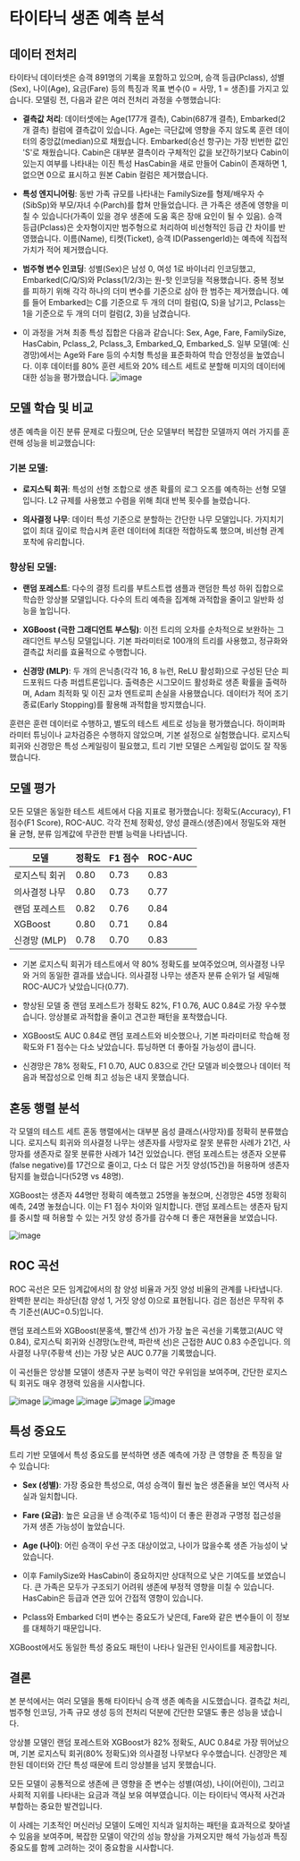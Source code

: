 # 타이타닉 생존 예측 분석

## 데이터 전처리

타이타닉 데이터셋은 승객 891명의 기록을 포함하고 있으며, 승객 등급(Pclass), 성별(Sex), 나이(Age), 요금(Fare) 등의 특징과 목표 변수(0 = 사망, 1 = 생존)를 가지고 있습니다. 모델링 전, 다음과 같은 여러 전처리 과정을 수행했습니다:

- **결측값 처리**: 데이터셋에는 Age(177개 결측), Cabin(687개 결측), Embarked(2개 결측) 컬럼에 결측값이 있습니다. Age는 극단값에 영향을 주지 않도록 훈련 데이터의 중앙값(median)으로 채웠습니다. Embarked(승선 항구)는 가장 빈번한 값인 'S'로 채웠습니다. Cabin은 대부분 결측이라 구체적인 값을 보간하기보다 Cabin이 있는지 여부를 나타내는 이진 특성 HasCabin을 새로 만들어 Cabin이 존재하면 1, 없으면 0으로 표시하고 원본 Cabin 컬럼은 제거했습니다.

- **특성 엔지니어링**: 동반 가족 규모를 나타내는 FamilySize를 형제/배우자 수(SibSp)와 부모/자녀 수(Parch)를 합쳐 만들었습니다. 큰 가족은 생존에 영향을 미칠 수 있습니다(가족이 있을 경우 생존에 도움 혹은 장애 요인이 될 수 있음). 승객 등급(Pclass)은 숫자형이지만 범주형으로 처리하여 비선형적인 등급 간 차이를 반영했습니다. 이름(Name), 티켓(Ticket), 승객 ID(PassengerId)는 예측에 직접적 가치가 적어 제거했습니다.

- **범주형 변수 인코딩**: 성별(Sex)은 남성 0, 여성 1로 바이너리 인코딩했고, Embarked(C/Q/S)와 Pclass(1/2/3)는 원-핫 인코딩을 적용했습니다. 중복 정보를 피하기 위해 각각 하나의 더미 변수를 기준으로 삼아 한 범주는 제거했습니다. 예를 들어 Embarked는 C를 기준으로 두 개의 더미 컬럼(Q, S)을 남기고, Pclass는 1을 기준으로 두 개의 더미 컬럼(2, 3)을 남겼습니다.

- 이 과정을 거쳐 최종 특성 집합은 다음과 같습니다: Sex, Age, Fare, FamilySize, HasCabin, Pclass_2, Pclass_3, Embarked_Q, Embarked_S. 일부 모델(예: 신경망)에서는 Age와 Fare 등의 수치형 특성을 표준화하여 학습 안정성을 높였습니다. 이후 데이터를 80% 훈련 세트와 20% 테스트 세트로 분할해 미지의 데이터에 대한 성능을 평가했습니다.
![image](https://github.com/user-attachments/assets/3928a5ef-3267-41a0-99dc-0685d073aa6c)



## 모델 학습 및 비교

생존 예측을 이진 분류 문제로 다뤘으며, 단순 모델부터 복잡한 모델까지 여러 가지를 훈련해 성능을 비교했습니다:

### 기본 모델:

- **로지스틱 회귀**: 특성의 선형 조합으로 생존 확률의 로그 오즈를 예측하는 선형 모델입니다. L2 규제를 사용했고 수렴을 위해 최대 반복 횟수를 늘렸습니다.

- **의사결정 나무**: 데이터 특성 기준으로 분할하는 간단한 나무 모델입니다. 가지치기 없이 최대 깊이로 학습시켜 훈련 데이터에 최대한 적합하도록 했으며, 비선형 관계 포착에 유리합니다.

### 향상된 모델:

- **랜덤 포레스트**: 다수의 결정 트리를 부트스트랩 샘플과 랜덤한 특성 하위 집합으로 학습한 앙상블 모델입니다. 다수의 트리 예측을 집계해 과적합을 줄이고 일반화 성능을 높입니다.

- **XGBoost (극한 그래디언트 부스팅)**: 이전 트리의 오차를 순차적으로 보완하는 그래디언트 부스팅 모델입니다. 기본 파라미터로 100개의 트리를 사용했고, 정규화와 결측값 처리를 효율적으로 수행합니다.

- **신경망 (MLP)**: 두 개의 은닉층(각각 16, 8 뉴런, ReLU 활성화)으로 구성된 단순 피드포워드 다층 퍼셉트론입니다. 출력층은 시그모이드 활성화로 생존 확률을 출력하며, Adam 최적화 및 이진 교차 엔트로피 손실을 사용했습니다. 데이터가 적어 조기 종료(Early Stopping)를 활용해 과적합을 방지했습니다.

훈련은 훈련 데이터로 수행하고, 별도의 테스트 세트로 성능을 평가했습니다. 하이퍼파라미터 튜닝이나 교차검증은 수행하지 않았으며, 기본 설정으로 실험했습니다. 로지스틱 회귀와 신경망은 특성 스케일링이 필요했고, 트리 기반 모델은 스케일링 없이도 잘 작동했습니다.



## 모델 평가

모든 모델은 동일한 테스트 세트에서 다음 지표로 평가했습니다: 정확도(Accuracy), F1 점수(F1 Score), ROC-AUC. 각각 전체 정확성, 양성 클래스(생존)에서 정밀도와 재현율 균형, 분류 임계값에 무관한 판별 능력을 나타냅니다.

| 모델                | 정확도  | F1 점수 | ROC-AUC |
|---------------------|-------|-------|---------|
| 로지스틱 회귀         | 0.80  | 0.73  | 0.83    |
| 의사결정 나무         | 0.80  | 0.73  | 0.77    |
| 랜덤 포레스트         | 0.82  | 0.76  | 0.84    |
| XGBoost             | 0.80  | 0.71  | 0.84    |
| 신경망 (MLP)         | 0.78  | 0.70  | 0.83    |


- 기본 로지스틱 회귀가 테스트에서 약 80% 정확도를 보여주었으며, 의사결정 나무와 거의 동일한 결과를 냈습니다. 의사결정 나무는 생존자 분류 순위가 덜 세밀해 ROC-AUC가 낮았습니다(0.77).

- 향상된 모델 중 랜덤 포레스트가 정확도 82%, F1 0.76, AUC 0.84로 가장 우수했습니다. 앙상블로 과적합을 줄이고 견고한 패턴을 포착했습니다.

- XGBoost도 AUC 0.84로 랜덤 포레스트와 비슷했으나, 기본 파라미터로 학습해 정확도와 F1 점수는 다소 낮았습니다. 튜닝하면 더 좋아질 가능성이 큽니다.

- 신경망은 78% 정확도, F1 0.70, AUC 0.83으로 간단 모델과 비슷했으나 데이터 적음과 복잡성으로 인해 최고 성능은 내지 못했습니다.



## 혼동 행렬 분석

각 모델의 테스트 세트 혼동 행렬에서는 대부분 음성 클래스(사망자)를 정확히 분류했습니다. 로지스틱 회귀와 의사결정 나무는 생존자를 사망자로 잘못 분류한 사례가 21건, 사망자를 생존자로 잘못 분류한 사례가 14건 있었습니다. 랜덤 포레스트는 생존자 오분류(false negative)를 17건으로 줄이고, 다소 더 많은 거짓 양성(15건)을 허용하며 생존자 탐지를 늘렸습니다(52명 vs 48명).

XGBoost는 생존자 44명만 정확히 예측했고 25명을 놓쳤으며, 신경망은 45명 정확히 예측, 24명 놓쳤습니다. 이는 F1 점수 차이와 일치합니다. 랜덤 포레스트는 생존자 탐지를 중시할 때 허용할 수 있는 거짓 양성 증가를 감수해 더 좋은 재현율을 보였습니다.

![image](https://github.com/user-attachments/assets/cafc5c76-dc98-45ed-9456-9db532eb453c)


## ROC 곡선

ROC 곡선은 모든 임계값에서의 참 양성 비율과 거짓 양성 비율의 관계를 나타냅니다. 완벽한 분리는 좌상단(참 양성 1, 거짓 양성 0)으로 표현됩니다. 검은 점선은 무작위 추측 기준선(AUC=0.5)입니다.

랜덤 포레스트와 XGBoost(분홍색, 빨간색 선)가 가장 높은 곡선을 기록했고(AUC 약 0.84), 로지스틱 회귀와 신경망(노란색, 파란색 선)은 근접한 AUC 0.83 수준입니다. 의사결정 나무(주황색 선)는 가장 낮은 AUC 0.77을 기록했습니다.

이 곡선들은 앙상블 모델이 생존자 구분 능력이 약간 우위임을 보여주며, 간단한 로지스틱 회귀도 매우 경쟁력 있음을 시사합니다.

![image](https://github.com/user-attachments/assets/0c044f3d-1334-43d6-a43f-2235f170ac21)
![image](https://github.com/user-attachments/assets/89a0510e-8425-4939-9841-4dd7b6ffc922)
![image](https://github.com/user-attachments/assets/973ded00-e91c-4c56-bed8-0fa251c3202c)
![image](https://github.com/user-attachments/assets/aeb1373b-ad40-4129-a936-d68370f68e81)
![image](https://github.com/user-attachments/assets/33be0eec-bae2-4d7c-8dd7-de1ef04ca18b)

## 특성 중요도

트리 기반 모델에서 특성 중요도를 분석하면 생존 예측에 가장 큰 영향을 준 특징을 알 수 있습니다:

- **Sex (성별)**: 가장 중요한 특성으로, 여성 승객이 훨씬 높은 생존율을 보인 역사적 사실과 일치합니다.

- **Fare (요금)**: 높은 요금을 낸 승객(주로 1등석)이 더 좋은 환경과 구명정 접근성을 가져 생존 가능성이 높았습니다.

- **Age (나이)**: 어린 승객이 우선 구조 대상이었고, 나이가 많을수록 생존 가능성이 낮았습니다.

- 이후 FamilySize와 HasCabin이 중요하지만 상대적으로 낮은 기여도를 보였습니다. 큰 가족은 모두가 구조되기 어려워 생존에 부정적 영향을 미칠 수 있습니다. HasCabin은 등급과 연관 있어 간접적 영향이 있습니다.

- Pclass와 Embarked 더미 변수는 중요도가 낮은데, Fare와 같은 변수들이 이 정보를 대체하기 때문입니다.

XGBoost에서도 동일한 특성 중요도 패턴이 나타나 일관된 인사이트를 제공합니다.



## 결론

본 분석에서는 여러 모델을 통해 타이타닉 승객 생존 예측을 시도했습니다. 결측값 처리, 범주형 인코딩, 가족 규모 생성 등의 전처리 덕분에 간단한 모델도 좋은 성능을 냈습니다.

앙상블 모델인 랜덤 포레스트와 XGBoost가 82% 정확도, AUC 0.84로 가장 뛰어났으며, 기본 로지스틱 회귀(80% 정확도)와 의사결정 나무보다 우수했습니다. 신경망은 제한된 데이터와 간단 특성 때문에 트리 앙상블을 넘지 못했습니다.

모든 모델이 공통적으로 생존에 큰 영향을 준 변수는 성별(여성), 나이(어린이), 그리고 사회적 지위를 나타내는 요금과 객실 보유 여부였습니다. 이는 타이타닉 역사적 사건과 부합하는 중요한 발견입니다.

이 사례는 기초적인 머신러닝 모델이 도메인 지식과 일치하는 패턴을 효과적으로 찾아낼 수 있음을 보여주며, 복잡한 모델이 약간의 성능 향상을 가져오지만 해석 가능성과 특징 중요도를 함께 고려하는 것이 중요함을 시사합니다.

